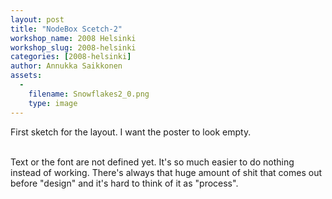 ```yaml
---
layout: post
title: "NodeBox Scetch-2"
workshop_name: 2008 Helsinki 
workshop_slug: 2008-helsinki
categories: [2008-helsinki]
author: Annukka Saikkonen
assets:
  -
    filename: Snowflakes2_0.png
    type: image
---
```

First sketch for the layout. I want the poster to look empty.
<div>
<br />
</div>
<div>
Text or the font are not defined yet. It's so much easier to do nothing instead of working. There's always that huge amount of shit that comes out before &quot;design&quot; and it's hard to think of it as &quot;process&quot;.
</div>

